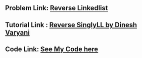 ## Problem Link: [Reverse Linkedlist](https://leetcode.com/problems/reverse-linked-list/)

## Tutorial Link : [Reverse SinglyLL by Dinesh Varyani](https://www.youtube.com/watch?v=jY-EUKXYT20&ab_channel=DineshVaryani)

## Code Link: [See My Code here]() 